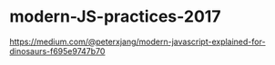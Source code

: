 # modern-JS-practices-2017

https://medium.com/@peterxjang/modern-javascript-explained-for-dinosaurs-f695e9747b70
